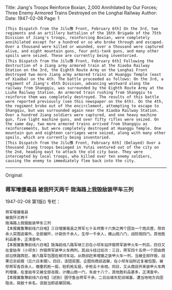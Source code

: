 Title: Jiang's Troops Reinforce Boxian, 2,000 Annihilated by Our Forces; Three Enemy Armored Trains Destroyed on the Longhai Railway
Author: 
Date: 1947-02-08
Page: 1

    [This Dispatch from the Jilu豫 Front, February 6th] On the 3rd, two regiments and an artillery battalion of the 16th Brigade of the 75th Division of Jiang's troops, reinforcing Boxian, were completely annihilated except for a hundred or so who broke through and escaped. Over a thousand were killed or wounded, over a thousand were captured alive, and eight mountain guns, four anti-tank guns, and many other spoils were seized. These are currently being inventoried.
    [This Dispatch from the Jilu豫 Front, February 6th] Following the destruction of a Jiang army armored train at the Xiaoba Railway Station on the 3rd, the Eighth Route Army on the Longhai Front destroyed two more Jiang army armored trains at Huanggu Temple (east of Xiaoba) on the 4th. The battle proceeded as follows: On the 3rd, a regiment of Jiang's 45th Division, advancing westward along the railway from Shangqiu, was surrounded by the Eighth Route Army at the Liuhe Railway Station. An armored train rushing from Shangqiu to reinforce them was completely destroyed. The results of this battle were reported previously (see this newspaper on the 6th). On the 4th, the regiment broke out of the encirclement, attempting to escape to Shangqiu, but was surrounded again near the Xiaoba Railway Station. Over a hundred Jiang soldiers were captured, and one heavy machine gun, five light machine guns, and over fifty rifles were seized. On the same day, two more armored trains arrived from Shangqiu as reinforcements, but were completely destroyed at Huanggu Temple. One mountain gun and eighteen carriages were seized, along with many other spoils, which are currently being inventoried.
    [This Dispatch from the Jilu豫 Front, February 6th] (Delayed) Over a thousand Jiang troops besieged in Yutai ventured out of the city on the 2nd, heading east to attack the old city base. They were intercepted by local troops, who killed over ten enemy soldiers, causing the enemy to immediately flee back into the city.



<hr /> 

Original: 


### 蒋军增援亳县  被我歼灭两千  陇海路上我毁敌装甲车三列

1947-02-08
第1版()
专栏：

    蒋军增援亳县
    被我歼灭两千
    陇海路上我毁敌装甲车三列
    【本报冀鲁豫前线六日电】三日增援亳县之蒋军七十五师第十六旅之两个团及一个炮兵营，除百余人突围逃窜外，全部被歼，计毙伤千余人，生俘一千余人，缴山炮八门，战防炮四门，其他胜利品甚多，正清查中。
    【本报冀鲁豫前线六日电】陇海前线八路军继三日在小坝车站炸毁蒋军装甲火车一列后，四日又在皇姑寺（小坝东）炸毁蒋军装甲火车两列。其战斗经过如次：三日，蒋军四十五师一个团由商邱沿铁路西犯，被八路军包围在柳河车站，从商邱赶来增援之装甲火车一列，当被全部炸毁，战果已志前报（见六日本报）。四日，该团突围，企图向商邱逃窜，在小坝车站附近复被包围，被俘蒋军各百余人，缴重机枪一挺，轻机枪五挺，步枪五十余枝。同日，又从商邱开来装甲火车两列增援，在皇姑寺又被全部击毁，计缴山炮一门，车皮十八个，其他胜利品甚多，正清查中。
    【本报冀鲁豫前线六日电】（迟到）困守鱼台蒋军千余，二日出城东犯旧城基，遭当地地方兵团阻击，毙敌十余名，该敌当即逃窜回城。
